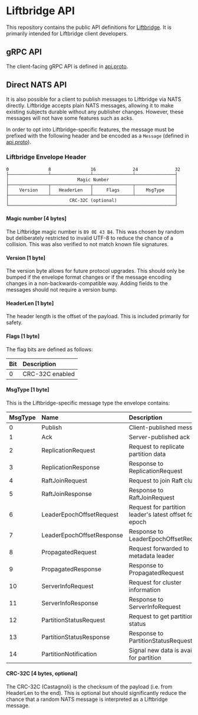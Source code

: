 # Liftbridge API

This repository contains the public API definitions for
[Liftbridge](https://github.com/liftbridge-io/liftbridge). It is primarily
intended for Liftbridge client developers.

## gRPC API

The client-facing gRPC API is defined in [api.proto](api.proto).

## Direct NATS API

It is also possible for a client to publish messages to Liftbridge via NATS
directly. Liftbridge accepts plain NATS messages, allowing it to make existing
subjects durable without any publisher changes. However, these messages will
not have some features such as acks.

In order to opt into Liftbridge-specific features, the message must be prefixed
with the following header and be encoded as a `Message` (defined in
[api.proto](api.proto)).

### Liftbridge Envelope Header

```
0               8               16              24              32
├───────────────┴───────────────┴───────────────┴───────────────┤
│                          Magic Number                         │
├───────────────┬───────────────┬───────────────┬───────────────┤
│    Version    │   HeaderLen   │     Flags     │    MsgType    │
├───────────────┴───────────────┴───────────────┴───────────────┤
│                       CRC-32C (optional)                      │
└───────────────────────────────────────────────────────────────┘
```

#### Magic number [4 bytes]

The Liftbridge magic number is `B9 0E 43 B4`. This was chosen by random but
deliberately restricted to invalid UTF-8 to reduce the chance of a collision.
This was also verified to not match known file signatures.

#### Version [1 byte]

The version byte allows for future protocol upgrades. This should only be
bumped if the envelope format changes or if the message encoding changes in a
non-backwards-compatible way. Adding fields to the messages should not require
a version bump.

#### HeaderLen [1 byte]

The header length is the offset of the payload. This is included primarily for
safety.

#### Flags [1 byte]

The flag bits are defined as follows:

| Bit | Description     |
| :-- | :-------------- |
| 0   | CRC-32C enabled |

#### MsgType [1 byte]

This is the Liftbridge-specific message type the envelope contains:

| MsgType | Name                      | Description                                            | Internal |
| :------ | :------------------------ | :----------------------------------------------------- | :------- |
| 0       | Publish                   | Client-published message                               | no       |
| 1       | Ack                       | Server-published ack                                   | no       |
| 2       | ReplicationRequest        | Request to replicate partition data                    | yes      |
| 3       | ReplicationResponse       | Response to ReplicationRequest                         | yes      |
| 4       | RaftJoinRequest           | Request to join Raft cluster                           | yes      |
| 5       | RaftJoinResponse          | Response to RaftJoinRequest                            | yes      |
| 6       | LeaderEpochOffsetRequest  | Request for partition leader's latest offset for epoch | yes      |
| 7       | LeaderEpochOffsetResponse | Response to LeaderEpochOffsetRequest                   | yes      |
| 8       | PropagatedRequest         | Request forwarded to metadata leader                   | yes      |
| 9       | PropagatedResponse        | Response to PropagatedRequest                          | yes      |
| 10      | ServerInfoRequest         | Request for cluster information                        | yes      |
| 11      | ServerInfoResponse        | Response to ServerInfoRequest                          | yes      |
| 12      | PartitionStatusRequest    | Request to get partition status                        | yes      |
| 13      | PartitionStatusResponse   | Response to PartitionStatusRequest                     | yes      |
| 14      | PartitionNotification     | Signal new data is available for partition             | yes      |

#### CRC-32C [4 bytes, optional]

The CRC-32C (Castagnoli) is the checksum of the payload (i.e. from HeaderLen to
the end). This is optional but should significantly reduce the chance that a
random NATS message is interpreted as a Liftbridge message.
